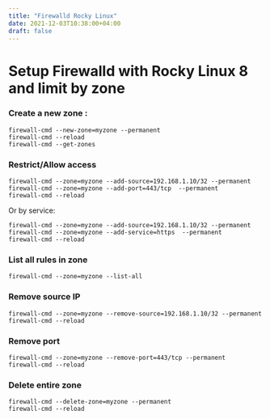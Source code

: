 ```yaml
---
title: "Firewalld Rocky Linux"
date: 2021-12-03T10:38:00+04:00
draft: false
---
```


# Setup Firewalld with Rocky Linux 8 and limit by zone

### Create a new zone :
``` 
firewall-cmd --new-zone=myzone --permanent 
firewall-cmd --reload
firewall-cmd --get-zones
``` 

### Restrict/Allow access

```
firewall-cmd --zone=myzone --add-source=192.168.1.10/32 --permanent
firewall-cmd --zone=myzone --add-port=443/tcp  --permanent
firewall-cmd --reload
```
Or by service:
```
firewall-cmd --zone=myzone --add-source=192.168.1.10/32 --permanent
firewall-cmd --zone=myzone --add-service=https  --permanent
firewall-cmd --reload
```

### List all rules in zone

```
firewall-cmd --zone=myzone --list-all 
```

### Remove source IP
```
firewall-cmd --zone=myzone --remove-source=192.168.1.10/32 --permanent
firewall-cmd --reload
```
### Remove port
```
firewall-cmd --zone=myzone --remove-port=443/tcp --permanent
firewall-cmd --reload
```

### Delete entire zone
```
firewall-cmd --delete-zone=myzone --permanent
firewall-cmd --reload
```